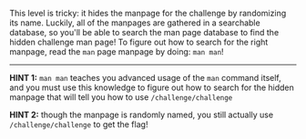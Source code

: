 This level is tricky: it hides the manpage for the challenge by randomizing its name.
Luckily, all of the manpages are gathered in a searchable database, so you'll be able to search the man page database to find the hidden challenge man page!
To figure out how to search for the right manpage, read the `man` page manpage by doing: `man man`!

---
**HINT 1:** `man man` teaches you advanced usage of the `man` command itself, and you must use this knowledge to figure out how to search for the hidden manpage that will tell you how to use `/challenge/challenge`

**HINT 2:** though the manpage is randomly named, you still actually use `/challenge/challenge` to get the flag!

